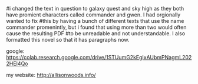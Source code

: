 #i changed the text in question to galaxy quest and sky high as they both have promient characters called commander and gwen.  I had orgionally wanted to fix
#this by having a bunch of different texts that use the name commander promenintly, but i found that using more than two would often cause the resulting PDF
#to be unreadable and not understandable.  I also formatted this novel so that it has paragraphs now.

google: https://colab.research.google.com/drive/1STUumG2kEgIxAUbmPNagmL2022HEI4Qo

my website: http://allisonwoods.info/



